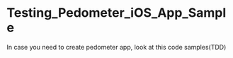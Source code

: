 # Testing_Pedometer_iOS_App_Sample

In case you need to create pedometer app, look at this code samples(TDD)
